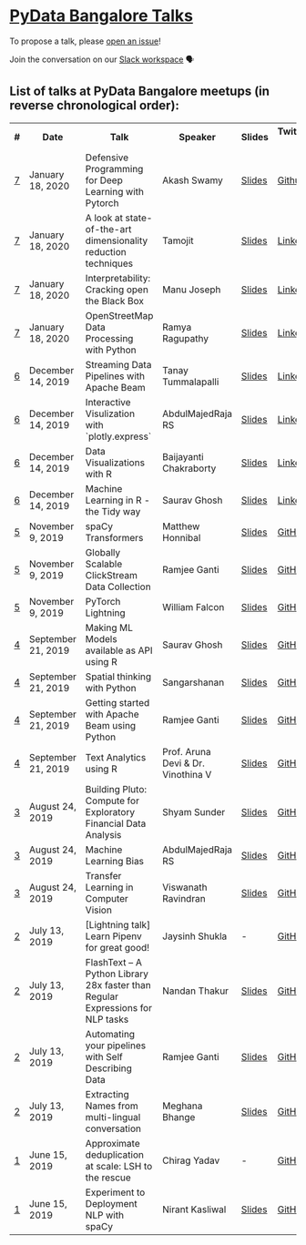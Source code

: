 # [PyData Bangalore Talks](https://www.meetup.com/pydata-bangalore/)

To propose a talk, please [open an issue](https://github.com/pydatabangalore/talks/issues/new/choose)!

Join the conversation on our [Slack workspace](https://join.slack.com/t/pydatabangalore/shared_invite/enQtNjkzMjA5MTA4MDUyLTE2OWQ4MjFkMGZhNDFjM2IxNmYwM2JkZTdjOGNhNmI5Yzg1Yzk3MTVlMTZjOTMwMWJhYzFkZDZkN2ZjNzdiNDg) :speaking_head:

## List of talks at PyData Bangalore meetups (in reverse chronological order):

<table>
  <tr>
    <th>#</th>
    <th>Date</th>
    <th>Talk</th>
    <th>Speaker</th>
    <th>Slides</th>
    <th>Twitter/GitHub/LinkedIn handle</th>
    <th>YouTube URL</th>
  </tr>

  <tr>
    <td><a href="https://www.meetup.com/pydata-bangalore/events/267686564/">7</a></td>
    <td>January 18, 2020</td>
    <td>Defensive Programming for Deep Learning with Pytorch</td>
    <td>Akash Swamy</td>
    <td><a href="https://docs.google.com/presentation/d/1DPWiSbqlR-IVwn7-cx44ZXtr_Rkp0S5v00J_UsadGEg/edit#slide=id.p">Slides</a></td>
    <td><a href="https://github.com/hsakas">Github</a></td>
    <td></td>
  </tr>
  <tr>
    <td><a href="https://www.meetup.com/pydata-bangalore/events/267686564/">7</a></td>
    <td>January 18, 2020</td>
    <td>A look at state-of-the-art dimensionality reduction techniques</td>
    <td>Tamojit</td>
    <td><a href="https://github.com/tamojit-maiti/PyData-Dimension_Reduction-Jan-2020">Slides</a></td>
    <td><a href="https://www.linkedin.com/in/tamojit-maiti-635691157/">Linkedin</a></td>
    <td></td>
  </tr>
  <tr>
    <td><a href="https://www.meetup.com/pydata-bangalore/events/267686564/">7</a></td>
    <td>January 18, 2020</td>
    <td>Interpretability: Cracking open the Black Box</td>
    <td>Manu Joseph</td>
    <td><a href="https://drive.google.com/open?id=1GnpWyHXNNx-wkRgNFFvzz-iVE69ML-bV">Slides</a></td>
    <td><a href="https://www.linkedin.com/in/manujosephv/">Linkedin</a></td>
    <td></td>
  </tr>
  <tr>
    <td><a href="https://www.meetup.com/pydata-bangalore/events/267686564/">7</a></td>
    <td>January 18, 2020</td>
    <td>OpenStreetMap Data Processing with Python</td>
    <td>Ramya Ragupathy</td>
    <td><a href="https://docs.google.com/presentation/d/1rC7WFn_w_QZaoJjriwvk3ykRiWKny1ip4pZXex82amo/mobilepresent#slide=id.g6454da2949_1_119">Slides</a></td>
    <td><a href="https://twitter.com/ramya_ragupathy">Linkedin</a></td>
    <td></td>
  </tr>

  <tr>
    <td><a href="https://www.meetup.com/pydata-bangalore/events/266804685/">6</a></td>
    <td>December 14, 2019</td>
    <td>Streaming Data Pipelines with Apache Beam</td>
    <td>Tanay Tummalapalli</td>
    <td><a href="https://docs.google.com/presentation/d/1vst7kJnBCVrdqw2_6__aZbWsGdeU9ulWnklSDMUjLpQ/edit?usp=sharing">Slides</a></td>
    <td><a href="https://www.linkedin.com/in/ttanay/">Linkedin</a></td>
    <td></td>
  </tr>
  <tr>
    <td><a href="https://www.meetup.com/pydata-bangalore/events/266804685/">6</a></td>
    <td>December 14, 2019</td>
    <td>Interactive Visulization with `plotly.express`</td>
    <td>AbdulMajedRaja RS</td>
    <td><a href="https://amrrs.github.io/Interactive-Viz-Plotly-Express/presentation.html">Slides</a></td>
    <td><a href="https://www.linkedin.com/in/amrrs/">Linkedin</a></td>
    <td></td>
  </tr>
  <tr>
    <td><a href="https://www.meetup.com/pydata-bangalore/events/266804685/">6</a></td>
    <td>December 14, 2019</td>
    <td>Data Visualizations with R</td>
    <td>Baijayanti Chakraborty</td>
    <td><a href="https://www.slideshare.net/BaijayantiChakrabort3/data-visualization-206264770">Slides</a></td>
    <td><a href="https://www.linkedin.com/in/baijayanti-chakraborty/">Linkedin</a></td>
    <td></td>
  </tr>
  <tr>
    <td><a href="https://www.meetup.com/pydata-bangalore/events/266804685/">6</a></td>
    <td>December 14, 2019</td>
    <td>Machine Learning in R - the Tidy way</td>
    <td>Saurav Ghosh</td>
    <td><a href="https://github.com/sauravg94/tidymodels-brug">Slides</a></td>
    <td><a href="https://www.linkedin.com/in/saurav-ghosh-1311214/">Linkedin</a></td>
    <td></td>
  </tr>
  <tr>
    <td><a href="https://www.meetup.com/pydata-bangalore/events/265344086/">5</a></td>
    <td>November 9, 2019</td>
    <td>spaCy Transformers</td>
    <td>Matthew Honnibal</td>
    <td><a href="https://speakerdeck.com/honnibal/spacy-meets-transformers">Slides</a></td>
    <td><a href="https://github.com/honnibal">GitHub</a></td>
    <td></td>
  </tr>
  <tr>
    <td><a href="https://www.meetup.com/pydata-bangalore/events/265344086/">5</a></td>
    <td>November 9, 2019</td>
    <td>Globally Scalable ClickStream Data Collection</td>
    <td>Ramjee Ganti</td>
    <td><a href="slides/meetup-5-talk-2-clickstream-analytics.pdf">Slides</a></td>
    <td><a href="https://github.com/gantir">GitHub</a></td>
    <td></td>
  </tr>
  <tr>
    <td><a href="https://www.meetup.com/pydata-bangalore/events/265344086/">5</a></td>
    <td>November 9, 2019</td>
    <td>PyTorch Lightning</td>
    <td>William Falcon</td>
    <td><a href="">Slides</a></td>
    <td><a href="https://github.com/williamFalcon">GitHub</a></td>
    <td></td>
  </tr>
  <tr>
    <td><a href="https://www.meetup.com/pydata-bangalore/events/264745505/">4</a></td>
    <td>September 21, 2019</td>
    <td>Making ML Models available as API using R</td>
    <td>Saurav Ghosh</td>
    <td><a href="https://github.com/sauravg94/plumber-brug">Slides</a></td>
    <td><a href="https://github.com/sauravg94">GitHub</a></td>
    <td><a href="https://www.youtube.com/watch?v=6ZGefYmiQDI">YouTube</a></td>
  </tr>
  <tr>
    <td><a href="https://www.meetup.com/pydata-bangalore/events/264745505/">4</a></td>
    <td>September 21, 2019</td>
    <td>Spatial thinking with Python</td>
    <td>Sangarshanan</td>
    <td><a href="">Slides</a></td>
    <td><a href="https://github.com/Sangarshanan">GitHub</a></td>
    <td><a href="https://www.youtube.com/watch?v=dWb2tInHtvI">YouTube</a></td>
  </tr>
  <tr>
    <td><a href="https://www.meetup.com/pydata-bangalore/events/264745505/">4</a></td>
    <td>September 21, 2019</td>
    <td>Getting started with Apache Beam using Python</td>
    <td>Ramjee Ganti</td>
    <td><a href="https://docs.google.com/presentation/d/1KRmJPtZPZV5nojU_quQilNvlK6Wn-ytKNoJwSsZ91LY/edit">Slides</a></td>
    <td><a href="https://github.com/gantir">GitHub</a></td>
    <td><a href="https://www.youtube.com/watch?v=p2u0SQ_uroc">YouTube</a></td>
  </tr>
  <tr>
    <td><a href="https://www.meetup.com/pydata-bangalore/events/264745505/">4</a></td>
    <td>September 21, 2019</td>
    <td>Text Analytics using R</td>
    <td>Prof. Aruna Devi & Dr. Vinothina V</td>
    <td><a href="">Slides</a></td>
    <td><a href="">GitHub</a></td>
    <td><a href="https://www.youtube.com/watch?v=fC2BKrutF2c">YouTube</a></td>
  </tr>
  <tr>
    <td><a href="https://www.meetup.com/pydata-bangalore/events/263814406/">3</a></td>
    <td>August 24, 2019</td>
    <td>Building Pluto: Compute for Exploratory Financial Data Analysis</td>
    <td>Shyam Sunder</td>
    <td><a href="https://github.com/shyams80/pluto/blob/master/media/Pluto.pptx">Slides</a></td>
    <td><a href="https://github.com/shyams80">GitHub</a></td>
    <td><a href="https://www.youtube.com/watch?v=_GbAoRETX0M">YouTube</a></td>
  </tr>
  <tr>
    <td><a href="https://www.meetup.com/pydata-bangalore/events/263814406/">3</a></td>
    <td>August 24, 2019</td>
    <td>Machine Learning Bias</td>
    <td>AbdulMajedRaja RS</td>
    <td><a href="https://speakerdeck.com/amrrs/machine-learning-bias">Slides</a></td>
    <td><a href="https://github.com/amrrs">GitHub</a></td>
    <td><a href="https://www.youtube.com/watch?v=-gglO3q9ppU">YouTube</a></td>
  </tr>
  <tr>
    <td><a href="https://www.meetup.com/pydata-bangalore/events/263814406/">3</a></td>
    <td>August 24, 2019</td>
    <td>Transfer Learning in Computer Vision</td>
    <td>Viswanath Ravindran</td>
    <td><a href="https://github.com/ViswanathRavindran/Transfer_Learning_Talk">Slides</a></td>
    <td><a href="https://github.com/ViswanathRavindran">GitHub</a></td>
    <td><a href="https://www.youtube.com/watch?v=VEAsoEZJfaM">YouTube</a></td>
  </tr>
  <tr>
    <td><a href="https://www.meetup.com/pydata-bangalore/events/262728799/">2</a></td>
    <td>July 13, 2019</td>
    <td>[Lightning talk] Learn Pipenv for great good!</td>
    <td>Jaysinh Shukla</td>
    <td>-</td>
    <td><a href="https://github.com/ultimatecoder">GitHub</a></td>
    <td><a href="https://www.youtube.com/watch?v=CJs3lQtSDyc">YouTube</a></td>
  </tr>
  <tr>
    <td><a href="https://www.meetup.com/pydata-bangalore/events/262728799/">2</a></td>
    <td>July 13, 2019</td>
    <td>FlashText – A Python Library 28x faster than Regular Expressions for NLP tasks</td>
    <td>Nandan Thakur</td>
    <td><a href="https://docs.google.com/presentation/d/1qv0EKUCmjcvbIMDJSfUYvmpG_nlmFznZzQOM14JEyZE/edit?usp=sharing">Slides</a></td>
    <td><a href="https://github.com/NThakur20">GitHub</a></td>
    <td><a href="https://www.youtube.com/watch?v=GMU1pTMQBDY">YouTube</a></td>
  </tr>
  <tr>
    <td><a href="https://www.meetup.com/pydata-bangalore/events/262728799/">2</a></td>
    <td>July 13, 2019</td>
    <td>Automating your pipelines with Self Describing Data</td>
    <td>Ramjee Ganti</td>
    <td><a href="https://docs.google.com/presentation/d/1R6x2K5EyQ736iTOjIS2tASGMzjhi1Q79_Io5RPlIKnU/edit?usp=sharing">Slides</a></td>
    <td><a href="https://github.com/gantir">GitHub</a></td>
    <td><a href="https://www.youtube.com/watch?v=aVmr_ISH96U">YouTube</a></td>
  </tr>
  <tr>
    <td><a href="https://www.meetup.com/pydata-bangalore/events/262728799/">2</a></td>
    <td>July 13, 2019</td>
    <td>Extracting Names from multi-lingual conversation</td>
    <td>Meghana Bhange</td>
    <td><a href="https://docs.google.com/presentation/d/1J6655pke8YM_fuXjLmWABGLcuWh5kWD6u6v9FD22si8/edit?usp=sharing">Slides</a></td>
    <td><a href="https://github.com/meghanabhange">GitHub</a></td>
    <td><a href="https://www.youtube.com/watch?v=GqFO0D9AO1o">YouTube</a></td>
  </tr>
  <tr>
    <td><a href="https://www.meetup.com/pydata-bangalore/events/261800006/">1</a></td>
    <td>June 15, 2019</td>
    <td>Approximate deduplication at scale: LSH to the rescue</td>
    <td>Chirag Yadav</td>
    <td>-</td>
    <td><a href="https://github.com/chiragyadav">GitHub</a></td>
    <td><a href="https://www.youtube.com/watch?v=SvmpfmzeEYM">YouTube</a></td>
  <tr>
    <td><a href="https://www.meetup.com/pydata-bangalore/events/261800006/">1</a></td>
    <td>June 15, 2019</td>
    <td>Experiment to Deployment NLP with spaCy</td>
    <td>Nirant Kasliwal</td>
    <td><a href="https://www.kaggle.com/nirant/hitchhiker-s-guide-to-nlp-in-spacy/">Slides</a></td>
    <td><a href="https://github.com/NirantK">GitHub</a></td>
    <td><a href="https://www.youtube.com/watch?v=QWh_ZPB0_YU">YouTube</a></td>
  </tr>
</table>
